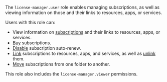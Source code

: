 The `license-manager.user` role enables managing subscriptions, as well as viewing information on those and their links to resources, apps, or services.

Users with this role can:
* View information on [subscriptions](../../marketplace/concepts/users/subscription.md) and their links to resources, apps, or services.
* [Buy](../../marketplace/operations/users/buy-subscription.md) subscriptions.
* [Disable](../../marketplace/operations/users/cancel-subscription.md) subscription auto-renew.
* [Link](../../marketplace/operations/users/lock-subscription.md) subscriptions to resources, apps, and services, as well as [unlink](../../marketplace/operations/users/unlock-subscription.md) them.
* [Move](../../marketplace/operations/users/move-subscription.md) subscriptions from one folder to another.

This role also includes the `license-manager.viewer` permissions.
